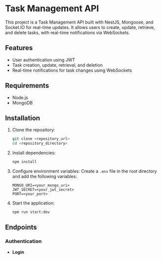 # Task Management API

This project is a Task Management API built with NestJS, Mongoose, and Socket.IO for real-time updates. It allows users to create, update, retrieve, and delete tasks, with real-time notifications via WebSockets.

## Features

- User authentication using JWT
- Task creation, update, retrieval, and deletion
- Real-time notifications for task changes using WebSockets

## Requirements

- Node.js
- MongoDB

## Installation

1. Clone the repository:
    ```sh
    git clone <repository_url>
    cd <repository_directory>
    ```

2. Install dependencies:
    ```sh
    npm install
    ```

3. Configure environment variables:
    Create a `.env` file in the root directory and add the following variables:
    ```
    MONGO_URI=<your_mongo_uri>
    JWT_SECRET=<your_jwt_secret>
    PORT=<your_port>
    ```

4. Start the application:
    ```sh
    npm run start:dev
    ```

## Endpoints

### Authentication

- **Login**

